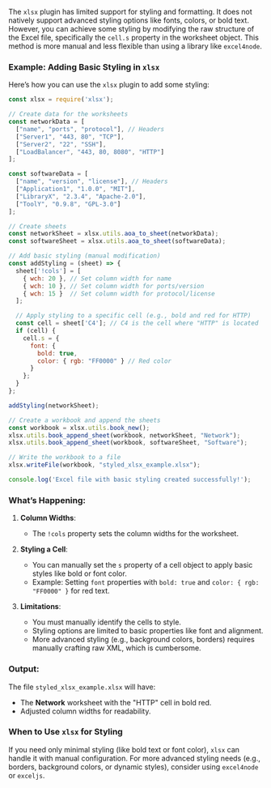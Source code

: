 The `xlsx` plugin has limited support for styling and formatting. It does not natively support advanced styling options like fonts, colors, or bold text. However, you can achieve some styling by modifying the raw structure of the Excel file, specifically the `cell.s` property in the worksheet object. This method is more manual and less flexible than using a library like `excel4node`.

### Example: Adding Basic Styling in `xlsx`
Here’s how you can use the `xlsx` plugin to add some styling:

```javascript
const xlsx = require('xlsx');

// Create data for the worksheets
const networkData = [
  ["name", "ports", "protocol"], // Headers
  ["Server1", "443, 80", "TCP"],
  ["Server2", "22", "SSH"],
  ["LoadBalancer", "443, 80, 8080", "HTTP"]
];

const softwareData = [
  ["name", "version", "license"], // Headers
  ["Application1", "1.0.0", "MIT"],
  ["LibraryX", "2.3.4", "Apache-2.0"],
  ["ToolY", "0.9.8", "GPL-3.0"]
];

// Create sheets
const networkSheet = xlsx.utils.aoa_to_sheet(networkData);
const softwareSheet = xlsx.utils.aoa_to_sheet(softwareData);

// Add basic styling (manual modification)
const addStyling = (sheet) => {
  sheet['!cols'] = [
    { wch: 20 }, // Set column width for name
    { wch: 10 }, // Set column width for ports/version
    { wch: 15 }  // Set column width for protocol/license
  ];

  // Apply styling to a specific cell (e.g., bold and red for HTTP)
  const cell = sheet['C4']; // C4 is the cell where "HTTP" is located
  if (cell) {
    cell.s = {
      font: {
        bold: true,
        color: { rgb: "FF0000" } // Red color
      }
    };
  }
};

addStyling(networkSheet);

// Create a workbook and append the sheets
const workbook = xlsx.utils.book_new();
xlsx.utils.book_append_sheet(workbook, networkSheet, "Network");
xlsx.utils.book_append_sheet(workbook, softwareSheet, "Software");

// Write the workbook to a file
xlsx.writeFile(workbook, "styled_xlsx_example.xlsx");

console.log('Excel file with basic styling created successfully!');
```

### What’s Happening:
1. **Column Widths**:
   - The `!cols` property sets the column widths for the worksheet.

2. **Styling a Cell**:
   - You can manually set the `s` property of a cell object to apply basic styles like bold or font color.
   - Example: Setting `font` properties with `bold: true` and `color: { rgb: "FF0000" }` for red text.

3. **Limitations**:
   - You must manually identify the cells to style.
   - Styling options are limited to basic properties like font and alignment.
   - More advanced styling (e.g., background colors, borders) requires manually crafting raw XML, which is cumbersome.

### Output:
The file `styled_xlsx_example.xlsx` will have:
- The **Network** worksheet with the "HTTP" cell in bold red.
- Adjusted column widths for readability.

### When to Use `xlsx` for Styling
If you need only minimal styling (like bold text or font color), `xlsx` can handle it with manual configuration. For more advanced styling needs (e.g., borders, background colors, or dynamic styles), consider using `excel4node` or `exceljs`.
